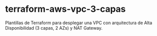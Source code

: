 # terraform-aws-vpc-3-capas
Plantillas de Terraform para desplegar una VPC con arquitectura de Alta Disponibilidad (3 capas, 2 AZs) y NAT Gateway.
